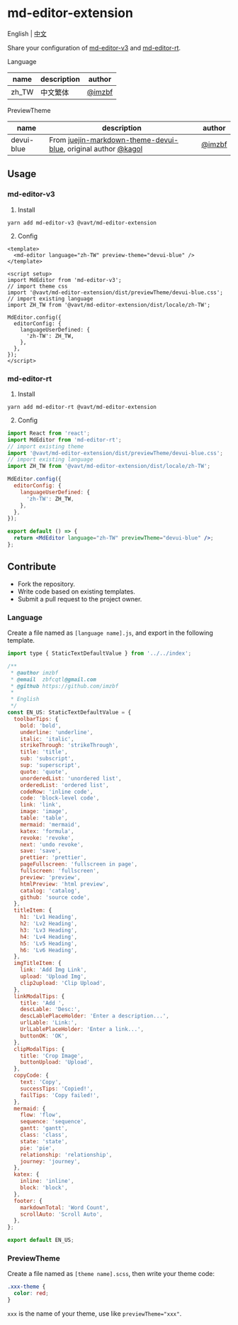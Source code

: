 # md-editor-extension

English \| [中文](https://github.com/imzbf/md-editor-extension/blob/dev/README-CN.md)

Share your configuration of [md-editor-v3](https://github.com/imzbf/md-editor-v3) and [md-editor-rt](https://github.com/imzbf/md-editor-rt).

Language

| name  | description | author                             |
| ----- | ----------- | ---------------------------------- |
| zh_TW | 中文繁体    | [@imzbf](https://github.com/imzbf) |

PreviewTheme

| name       | description                                                                                                                                            | author                             |
| ---------- | ------------------------------------------------------------------------------------------------------------------------------------------------------ | ---------------------------------- |
| devui-blue | From [juejin-markdown-theme-devui-blue](https://github.com/kagol/juejin-markdown-theme-devui-blue), original author [@kagol](https://github.com/kagol) | [@imzbf](https://github.com/imzbf) |

## Usage

### md-editor-v3

1. Install

```shell
yarn add md-editor-v3 @vavt/md-editor-extension
```

2. Config

```vue
<template>
  <md-editor language="zh-TW" preview-theme="devui-blue" />
</template>

<script setup>
import MdEditor from 'md-editor-v3';
// import theme css
import '@vavt/md-editor-extension/dist/previewTheme/devui-blue.css';
// import existing language
import ZH_TW from '@vavt/md-editor-extension/dist/locale/zh-TW';

MdEditor.config({
  editorConfig: {
    languageUserDefined: {
      'zh-TW': ZH_TW,
    },
  },
});
</script>
```

### md-editor-rt

1. Install

```shell
yarn add md-editor-rt @vavt/md-editor-extension
```

2. Config

```jsx
import React from 'react';
import MdEditor from 'md-editor-rt';
// import existing theme
import '@vavt/md-editor-extension/dist/previewTheme/devui-blue.css';
// import existing language
import ZH_TW from '@vavt/md-editor-extension/dist/locale/zh-TW';

MdEditor.config({
  editorConfig: {
    languageUserDefined: {
      'zh-TW': ZH_TW,
    },
  },
});

export default () => {
  return <MdEditor language="zh-TW" previewTheme="devui-blue" />;
};
```

## Contribute

- Fork the repository.
- Write code based on existing templates.
- Submit a pull request to the project owner.

### Language

Create a file named as `[language name].js`, and export in the following template.

```js
import type { StaticTextDefaultValue } from '../../index';

/**
 * @author imzbf
 * @email  zbfcqtl@gmail.com
 * @github https://github.com/imzbf
 *
 * English
 */
const EN_US: StaticTextDefaultValue = {
  toolbarTips: {
    bold: 'bold',
    underline: 'underline',
    italic: 'italic',
    strikeThrough: 'strikeThrough',
    title: 'title',
    sub: 'subscript',
    sup: 'superscript',
    quote: 'quote',
    unorderedList: 'unordered list',
    orderedList: 'ordered list',
    codeRow: 'inline code',
    code: 'block-level code',
    link: 'link',
    image: 'image',
    table: 'table',
    mermaid: 'mermaid',
    katex: 'formula',
    revoke: 'revoke',
    next: 'undo revoke',
    save: 'save',
    prettier: 'prettier',
    pageFullscreen: 'fullscreen in page',
    fullscreen: 'fullscreen',
    preview: 'preview',
    htmlPreview: 'html preview',
    catalog: 'catalog',
    github: 'source code',
  },
  titleItem: {
    h1: 'Lv1 Heading',
    h2: 'Lv2 Heading',
    h3: 'Lv3 Heading',
    h4: 'Lv4 Heading',
    h5: 'Lv5 Heading',
    h6: 'Lv6 Heading',
  },
  imgTitleItem: {
    link: 'Add Img Link',
    upload: 'Upload Img',
    clip2upload: 'Clip Upload',
  },
  linkModalTips: {
    title: 'Add ',
    descLable: 'Desc:',
    descLablePlaceHolder: 'Enter a description...',
    urlLable: 'Link:',
    UrlLablePlaceHolder: 'Enter a link...',
    buttonOK: 'OK',
  },
  clipModalTips: {
    title: 'Crop Image',
    buttonUpload: 'Upload',
  },
  copyCode: {
    text: 'Copy',
    successTips: 'Copied!',
    failTips: 'Copy failed!',
  },
  mermaid: {
    flow: 'flow',
    sequence: 'sequence',
    gantt: 'gantt',
    class: 'class',
    state: 'state',
    pie: 'pie',
    relationship: 'relationship',
    journey: 'journey',
  },
  katex: {
    inline: 'inline',
    block: 'block',
  },
  footer: {
    markdownTotal: 'Word Count',
    scrollAuto: 'Scroll Auto',
  },
};

export default EN_US;
```

### PreviewTheme

Create a file named as `[theme name].scss`, then write your theme code:

```css
.xxx-theme {
  color: red;
}
```

`xxx` is the name of your theme, use like `previewTheme="xxx"`.
